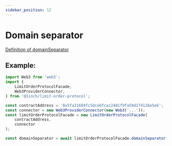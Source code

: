 ```yaml
---
sidebar_position: 12
---
```


# Domain separator

[Definition of domainSeparator](https://eips.ethereum.org/EIPS/eip-712#definition-of-domainseparator)

## Example:

```typescript
import Web3 from 'web3';
import {
    LimitOrderProtocolFacade,
    Web3ProviderConnector,
} from '@1inch/limit-order-protocol';

const contractAddress = '0x5fa31604fc5dcebfcac2481f9fa59d174126e5e6';
const connector = new Web3ProviderConnector(new Web3('...'));
const limitOrderProtocolFacade = new LimitOrderProtocolFacade(
    contractAddress,
    connector
);

const domainSeparator = await limitOrderProtocolFacade.domainSeparator();
```
